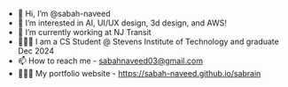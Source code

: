 - 👋 Hi, I’m @sabah-naveed
- 👀 I’m interested in AI, UI/UX design, 3d design, and AWS!
- 🚂 I’m currently working at NJ Transit
- 👩🏽‍🎓 I am a CS Student @ Stevens Institute of Technology and graduate Dec 2024
- 📫 How to reach me - sabahnaveed03@gmail.com
- 👩🏽‍💻 My portfolio website - https://sabah-naveed.github.io/sabrain

<!---
sabah-naveed/sabah-naveed is a ✨ special ✨ repository because its `README.md` (this file) appears on your GitHub profile.
You can click the Preview link to take a look at your changes.
--->
